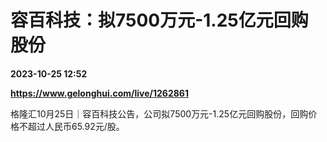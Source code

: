# 容百科技：拟7500万元-1.25亿元回购股份

**2023-10-25 12:52**

**https://www.gelonghui.com/live/1262861**

格隆汇10月25日｜容百科技公告，公司拟7500万元-1.25亿元回购股份，回购价格不超过人民币65.92元/股。